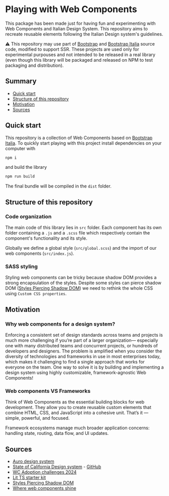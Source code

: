 # Playing with Web Components

This package has been made just for having fun and experimenting with Web Components and Italian Design System. This repository aims to recreate reusable elements following the Italian Design system's guidelines.

⚠️ This repository may use part of [Bootstrap](https://github.com/twbs/bootstrap) and [Bootstrap Italia](https://github.com/italia/bootstrap-italia) source code, modified to support SSR. These projects are used only for experimental purpouses and not intended to be released in a real library (even though this library will be packaged and released on NPM to test packaging and distribution).

## Summary

- [Quick start](#quick-start)
- [Structure of this repository](#structure-of-this-repository)
- [Motivation](#motivation)
- [Sources](#sources)

## Quick start

This repository is a collection of Web Components based on [Bootstrap Italia](https://github.com/italia/bootstrap-italia). To quickly start playing with this project install dependencies on your computer with

```sh
npm i
```

and build the library

```sh
npm run build
```

The final bundle will be compiled in the `dist` folder.

## Structure of this repository

### Code organization

The main code of this library lies in `src` folder. Each component has its own
folder containing a `.js` and a `.scss` file which respectively contain the 
component's functionality and its style.

Globally we define a global style (`src/global.scss`) and the import of our
web components (`src/index.js`).

### SASS styling

Styling web components can be tricky because shadow DOM provides a strong encapsulation
of the styles. Despite some styles can pierce shadow DOM ([Styles Piercing Shadow DOM](https://open-wc.org/guides/knowledge/styling/styles-piercing-shadow-dom/)) we need to rethink the whole
CSS using `Custom CSS properties`.

## Motivation

### Why web components for a design system?

Enforcing a consistent set of design standards across teams and projects is much more challenging if you’re part of a larger organization— especially one with many distributed teams and concurrent projects, or hundreds of developers and designers. The problem is amplified when you consider the diversity of technologies and frameworks in use in most enterprises today, which makes it challenging to find a single approach that works for everyone on the team. One way to solve it is by building and implementing a design system using highly customizable, framework-agnostic Web Components!

### Web components VS Frameworks

Think of Web Components as the essential building blocks for web development. They allow you to create reusable custom elements that combine HTML, CSS, and JavaScript into a cohesive unit. That’s it — simple, powerful, and focused. 

Framework ecosystems manage much broader application concerns: handling state, routing, data flow, and UI updates.

## Sources

- [Auro design system](https://auro.alaskaair.com/)
- [State of California Design system](https://designsystem.webstandards.ca.gov/) - [GitHub](https://github.com/cagov/design-system)
- [WC Adoption challenges 2024](https://uploadcare.com/blog/web-components-adoption-challenges/)
- [Lit TS starter kit](https://github.com/lit/lit-element-starter-ts)
- [Styles Piercing Shadow DOM](https://open-wc.org/guides/knowledge/styling/styles-piercing-shadow-dom/)
- [Where web components shine](https://daverupert.com/2024/10/super-web-components-sunshine)
